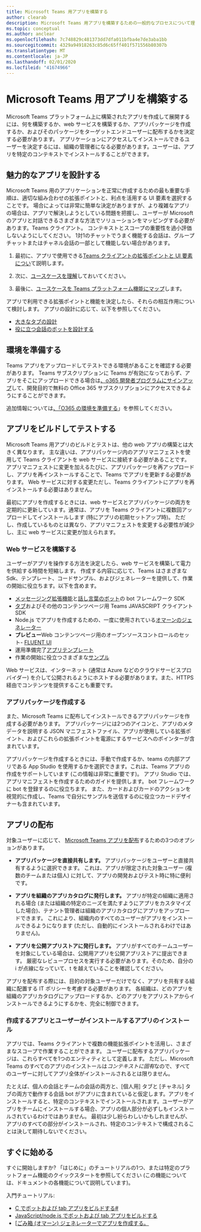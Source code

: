 ```yaml
---
title: Microsoft Teams 用アプリを構築する
author: clearab
description: Microsoft Teams 用アプリを構築するための一般的なプロセスについて理解します。
ms.topic: conceptual
ms.author: anclear
ms.openlocfilehash: 7c748829c481373dd7dfa011bfba4e7de3aba1bb
ms.sourcegitcommit: 4329a94918263c85d6c65ff401f571556b80307b
ms.translationtype: MT
ms.contentlocale: ja-JP
ms.lasthandoff: 02/01/2020
ms.locfileid: "41674966"
---
```

# <a name="building-an-app-for-microsoft-teams"></a>Microsoft Teams 用アプリを構築する

Microsoft Teams プラットフォーム上に構築されたアプリを作成して展開するには、何を構築するか、web サービスを構築するか、アプリパッケージを作成するか、およびそのパッケージをターゲットエンドユーザーに配布するかを決定する必要があります。 アプリケーションにアクセスしてインストールできるユーザーを決定するには、組織の管理者になる必要があります。ユーザーは、アプリを特定のコンテキストでインストールすることができます。

## <a name="design-a-great-app"></a>魅力的なアプリを設計する

Microsoft Teams 用のアプリケーションを正常に作成するための最も重要な手順は、適切な組み合わせの拡張ポイントと、利点を活用する UI 要素を選択することです。 場合によっては非常に簡単な決定がありますが、より複雑なアプリの場合は、アプリで解決しようとしている問題を把握し、ユーザーが Microsoft のアプリと対話できるさまざまな方法でソリューションをマッピングする必要があります。Teams クライアント。 コンテキストとスコープの重要性を過小評価しないようにしてください。 1対1のチャットでうまく機能する会話は、グループチャットまたはチャネル会話の一部として機能しない場合があります。

1. 最初に、アプリで使用できる[Teams クライアントの拡張ポイントと UI 要素につい](~/concepts/extensibility-points.md)て説明します。

2. 次に、[ユースケースを理解](~/concepts/design/understand-use-cases.md)しておいてください。

3. 最後に、[ユースケースを Teams プラットフォーム機能にマップ](~/concepts/design/map-use-cases.md)します。

アプリで利用できる拡張ポイントと機能を決定したら、それらの相互作用について検討します。 アプリの設計に応じて、以下を参照してください。

* [大きなタブの設計](~/tabs/design/tabs.md)
* [役に立つ会話のボットを設計する](~/bots/design/bots.md)

## <a name="prepare-your-environment"></a>環境を準備する

Teams アプリをアップロードしてテストできる環境があることを確認する必要があります。 Teams サブスクリプションに Teams が有効になっておらず、アプリをそこにアップロードできる場合は[、o365 開発者プログラムにサインアップ](https://dev.office.com/devprogram)して、開発目的で無料の Office 365 サブスクリプションにアクセスできるようにすることができます。

追加情報については[、「O365 の環境を準備する](~/concepts/build-and-test/prepare-your-o365-tenant.md)」を参照してください。

## <a name="build-and-test-your-app"></a>アプリをビルドしてテストする

Microsoft Teams 用アプリのビルドとテストは、他の web アプリの構築とは大きく異なります。 主な違いは、アプリパッケージ内のアプリマニフェストを使用して Teams クライアントを web サービスに接続する必要があることです。 アプリマニフェストに変更を加えるたびに、アプリパッケージを再アップロードし、アプリを再インストールすることで、Teams でアプリを更新する必要があります。 Web サービスに対する変更ただし、Teams クライアントにアプリを再インストールする必要はありません。

最初にアプリを作成するときには、web サービスとアプリパッケージの両方を定期的に更新しています。通常は、アプリを Teams クライアントに複数回アップロードしてインストールします (特にアプリの初期セットアップ時)。 ただし、作成しているものとは異なり、アプリマニフェストを変更する必要性が減少し、主に web サービスに変更が加えられます。

### <a name="build-your-web-services"></a>Web サービスを構築する

ユーザーがアプリを操作する方法を決定したら、web サービスを構築して電力を供給する時間を短縮します。 作成する内容に応じて、Teams はさまざまな Sdk、テンプレート、コードサンプル、およびジェネレーターを提供して、作業の開始に役立ちます。以下を含めます。

* [メッセージング拡張機能](~/messaging-extensions/what-are-messaging-extensions.md)と[話し言葉のボット](~/bots/what-are-bots.md)の bot フレームワーク SDK
* [タブ](~/tabs/what-are-tabs.md)およびその他のコンテンツページ用 Teams JAVASCRIPT クライアント SDK
* Node.js でアプリを作成するための、一度に使用されている[オマーンのジェネレーター](~/tutorials/get-started-yeoman.md)
* **プレビュー**Web コンテンツページ用のオープンソースコントロールのセット- [FLUENT UI](https://microsoft.github.io/fluent-ui-react/)
* 運用準備完了[アプリテンプレート](~/samples/app-templates.md)
* 作業の開始に役立つさまざまな[サンプル](~/samples/code-samples.md)

Web サービスは、インターネット (通常は Azure などのクラウドサービスプロバイダー) を介して公開されるようにホストする必要があります。また、HTTPS 経由でコンテンツを提供することも重要です。

### <a name="create-your-app-package"></a>アプリパッケージを作成する

また、Microsoft Teams に配布してインストールできるアプリパッケージを作成する必要があります。 アプリパッケージには2つのアイコンと、アプリのメタデータを説明する JSON マニフェストファイル、アプリが使用している拡張ポイント、およびこれらの拡張ポイントを電源にするサービスへのポインターが含まれています。

アプリパッケージを作成するときには、手動で作成するか、teams の内部アプリである App Studio を使用するかを選択できます。これは、Teams アプリの作成をサポートしています (この情報は非常に重要です)。 アプリ Studio では、アプリマニフェストを作成するためのガイドを提供します。 bot フレームワークに bot を登録するのに役立ちます。 また、カードおよびカードのアクションを視覚的に作成し、Teams で自分にサンプルを送信するのに役立つカードデザイナーも含まれています。

## <a name="distributing-your-app"></a>アプリの配布

対象ユーザーに応じて、 [Microsoft Teams アプリを配布](~/concepts/deploy-and-publish/apps-publish.md)するための3つのオプションがあります。

* **アプリパッケージを直接共有します。** アプリパッケージをユーザーと直接共有するように選択できます。 これは、アプリが限定された対象ユーザー (複数のチームまたは個人) に対して、アプリの開発およびテスト時に特に便利です。
  
* **アプリを組織のアプリカタログに発行します。** アプリが特定の組織に適用される場合 (または組織の特定のニーズを満たすようにアプリをカスタマイズした場合)、テナント管理者は組織のアプリカタログにアプリをアップロードできます。 これにより、組織内のすべてのユーザーがアプリをインストールできるようになります (ただし、自動的にインストールされるわけではありません)。
  
* **アプリを公開アプリストアに発行します。** アプリがすべてのチームユーザーを対象にしている場合は、公開用アプリを公開アプリストアに提出できます。 厳密なレビュープロセスを実行する必要があります。そのため、自分の i が点線になっていて、t を越えていることを確認してください。

アプリを配布する際には、目的の対象ユーザーだけでなく、アプリを共有する組織に配置する IT ポリシーを考慮する必要があります。 各組織は、どのアプリを組織のアプリカタログにアップロードするか、どのアプリをアプリストアからインストールできるようにするかを、完全に制御できます。

### <a name="the-app-you-create-versus-the-app-your-users-install"></a>作成するアプリとユーザーがインストールするアプリのインストール

アプリでは、Teams クライアントで複数の機能拡張ポイントを活用し、さまざまなスコープで作業することができます。 ユーザーに配布するアプリパッケージは、これらすべてを1つのエンティティとして定義します。 ただし、Microsoft Teams のすべてのアプリのインストールは*コンテキストに固有*なので、すべてのユーザーに対してアプリ全体がインストールされるとは限りません。

たとえば、個人の会話とチームの会話の両方と、[個人用] タブと [チャネル] タブの両方で動作する会話 bot がアプリに含まれていると仮定します。アプリをインストールすると、特定のコンテキストでインストールされます。ユーザーがアプリをチームにインストールする場合、アプリの個人部分が必ずしもインストールされているわけではありません。 最初は少し紛らわしいかもしれませんが、アプリのすべての部分がインストールされ、特定のコンテキストで構成されることは決して期待しないでください。

## <a name="get-started-quickly"></a>すぐに始める

すぐに開始しますか? 「はじめに」のチュートリアルの1つ、または特定のプラットフォーム機能のクイックスタートを参照してください (この機能については、ドキュメントの各機能について説明しています)。

入門チュートリアル:

* [C でボットおよび tab アプリをビルドする#](~/tutorials/get-started-dotnet-app-studio.md)
* [JavaScript/node.js でボットおよび tab アプリをビルドする](~/tutorials/get-started-nodejs-app-studio.md)
* [[ごみ箱 (オマーン) ジェネレーターでアプリを作成する。](~/tutorials/get-started-yeoman.md)
